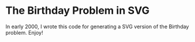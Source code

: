 # The Birthday Problem in SVG

In early 2000, I wrote this code for generating a SVG version of the Birthday problem. Enjoy!


